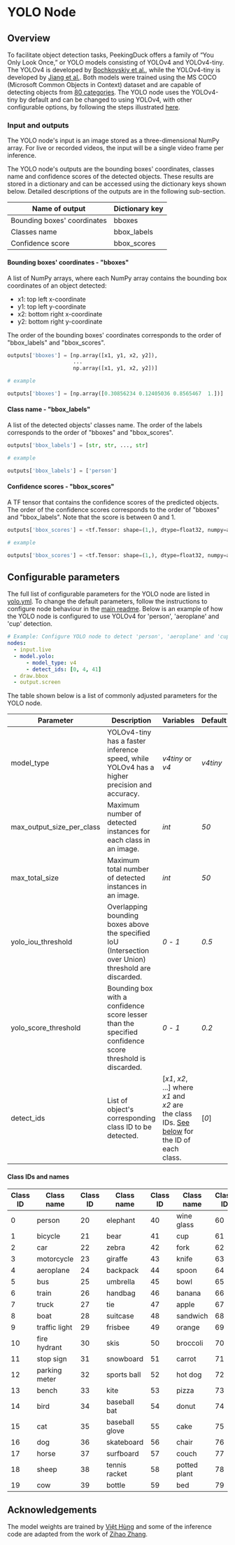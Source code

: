 # YOLO Node

## Overview

To facilitate object detection tasks, PeekingDuck offers a family of “You Only Look Once,” or YOLO models consisting of YOLOv4 and YOLOv4-tiny. The YOLOv4 is developed by [Bochkovskiy et al.](https://arxiv.org/pdf/2004.10934.pdf), while the YOLOv4-tiny is developed by [Jiang et al.](https://arxiv.org/pdf/2011.04244.pdf). Both models were trained using the MS COCO (Microsoft Common Objects in Context) dataset and are capable of detecting objects from [80 categories](#Class-IDs-and-names). The YOLO node uses the YOLOv4-tiny by default and can be changed to using YOLOv4, with other configurable options, by following the steps illustrated [here](#Configurable-parameters).

### Input and outputs

The YOLO node's input is an image stored as a three-dimensional NumPy array. For live or recorded videos, the input will be a single video frame per inference.

The YOLO node's outputs are the bounding boxes' coordinates, classes name and confidence scores of the detected objects. These results are stored in a dictionary and can be accessed using the dictionary keys shown below. Detailed descriptions of the outputs are in the following sub-section.

| Name of output              | Dictionary key |
| --------------------------- | -------------- |
| Bounding boxes' coordinates | bboxes         |
| Classes name                | bbox_labels    |
| Confidence score            | bbox_scores    |

#### Bounding boxes' coordinates - "bboxes"

A list of NumPy arrays, where each NumPy array contains the bounding box coordinates of an object detected:

- x1: top left x-coordinate
- y1: top left y-coordinate
- x2: bottom right x-coordinate
- y2: bottom right y-coordinate

The order of the bounding boxes' coordinates corresponds to the order of "bbox_labels" and "bbox_scores".

```python
outputs['bboxes'] = [np.array([x1, y1, x2, y2]),
                     ...
                     np.array([x1, y1, x2, y2])]

# example

outputs['bboxes'] = [np.array([0.30856234 0.12405036 0.8565467  1.])]
```

#### Class name - "bbox_labels"

A list of the detected objects' classes name. The order of the labels corresponds to the order of "bboxes" and "bbox_scores".

```python
outputs['bbox_labels'] = [str, str, ..., str]

# example

outputs['bbox_labels'] = ['person']
```

#### Confidence scores - "bbox_scores"

A TF tensor that contains the confidence scores of the predicted objects. The order of the confidence scores corresponds to the order of "bboxes" and "bbox_labels". Note that the score is between 0 and 1.

```python
outputs['bbox_scores'] = <tf.Tensor: shape=(1,), dtype=float32, numpy=array([float, float, ..., float], dtype=float32)>

# example

outputs['bbox_scores'] = <tf.Tensor: shape=(1,), dtype=float32, numpy=array([0.34761652], dtype=float32)>
```

## Configurable parameters

The full list of configurable parameters for the YOLO node are listed in [yolo.yml](https://github.com/aimakerspace/PeekingDuck/blob/dev/peekingduck/configs/model/yolo.yml). To change the default parameters, follow the instructions to configure node behaviour in the [main readme](https://github.com/aimakerspace/PeekingDuck). Below is an example of how the YOLO node is configured to use YOLOv4 for 'person', 'aeroplane' and 'cup' detection.

```yaml
# Example: Configure YOLO node to detect 'person', 'aeroplane' and 'cup' using YOLOv4
nodes:
  - input.live
  - model.yolo:
      - model_type: v4
      - detect_ids: [0, 4, 41]
  - draw.bbox
  - output.screen
```

The table shown below is a list of commonly adjusted parameters for the YOLO node.

| Parameter                 | Description                                                                                             | Variables                                                                                                            | Default  |
| ------------------------- | ------------------------------------------------------------------------------------------------------- | -------------------------------------------------------------------------------------------------------------------- | -------- |
| model_type                | YOLOv4-tiny has a faster inference speed, while YOLOv4 has a higher precision and accuracy.             | _v4tiny_ or _v4_                                                                                                     | _v4tiny_ |
| max_output_size_per_class | Maximum number of detected instances for each class in an image.                                        | _int_                                                                                                                | _50_     |
| max_total_size            | Maximum total number of detected instances in an image.                                                 | _int_                                                                                                                | _50_     |
| yolo_iou_threshold        | Overlapping bounding boxes above the specified IoU (Intersection over Union) threshold are discarded.   | _0_ - _1_                                                                                                            | _0.5_    |
| yolo_score_threshold      | Bounding box with a confidence score lesser than the specified confidence score threshold is discarded. | _0_ - _1_                                                                                                            | _0.2_    |
| detect_ids                | List of object's corresponding class ID to be detected.                                                 | [*x1*, *x2*, ...] where _x1_ and _x2_ are the class IDs. [See below](#Class-IDs-and-names) for the ID of each class. | [*0*]    |

#### Class IDs and names

| Class ID | Class name    | Class ID | Class name     | Class ID | Class name   | Class ID | Class name   |
| -------- | ------------- | -------- | -------------- | -------- | ------------ | -------- | ------------ |
| 0        | person        | 20       | elephant       | 40       | wine glass   | 60       | dining table |
| 1        | bicycle       | 21       | bear           | 41       | cup          | 61       | toilet       |
| 2        | car           | 22       | zebra          | 42       | fork         | 62       | tv           |
| 3        | motorcycle    | 23       | giraffe        | 43       | knife        | 63       | laptop       |
| 4        | aeroplane     | 24       | backpack       | 44       | spoon        | 64       | mouse        |
| 5        | bus           | 25       | umbrella       | 45       | bowl         | 65       | remote       |
| 6        | train         | 26       | handbag        | 46       | banana       | 66       | keyboard     |
| 7        | truck         | 27       | tie            | 47       | apple        | 67       | cell phone   |
| 8        | boat          | 28       | suitcase       | 48       | sandwich     | 68       | microwave    |
| 9        | traffic light | 29       | frisbee        | 49       | orange       | 69       | oven         |
| 10       | fire hydrant  | 30       | skis           | 50       | broccoli     | 70       | toaster      |
| 11       | stop sign     | 31       | snowboard      | 51       | carrot       | 71       | sink         |
| 12       | parking meter | 32       | sports ball    | 52       | hot dog      | 72       | refrigerator |
| 13       | bench         | 33       | kite           | 53       | pizza        | 73       | book         |
| 14       | bird          | 34       | baseball bat   | 54       | donut        | 74       | clock        |
| 15       | cat           | 35       | baseball glove | 55       | cake         | 75       | vase         |
| 16       | dog           | 36       | skateboard     | 56       | chair        | 76       | scissors     |
| 17       | horse         | 37       | surfboard      | 57       | couch        | 77       | teddy bear   |
| 18       | sheep         | 38       | tennis racket  | 58       | potted plant | 78       | hair drier   |
| 19       | cow           | 39       | bottle         | 59       | bed          | 79       | toothbrush   |

## Acknowledgements

The model weights are trained by [Việt Hùng](https://github.com/hunglc007/tensorflow-yolov4-tflite) and some of the inference code are adapted from the work of [Zihao Zhang](https://github.com/zzh8829/yolov3-tf2).
